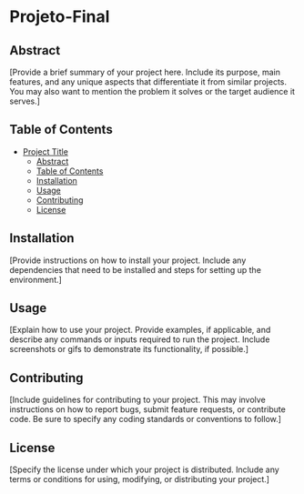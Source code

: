 # Projeto-Final

## Abstract
[Provide a brief summary of your project here. Include its purpose, main features, and any unique aspects that differentiate it from similar projects. You may also want to mention the problem it solves or the target audience it serves.]

## Table of Contents
- [Project Title](#project-title)
  - [Abstract](#abstract)
  - [Table of Contents](#table-of-contents)
  - [Installation](#installation)
  - [Usage](#usage)
  - [Contributing](#contributing)
  - [License](#license)

## Installation
[Provide instructions on how to install your project. Include any dependencies that need to be installed and steps for setting up the environment.]

## Usage
[Explain how to use your project. Provide examples, if applicable, and describe any commands or inputs required to run the project. Include screenshots or gifs to demonstrate its functionality, if possible.]

## Contributing
[Include guidelines for contributing to your project. This may involve instructions on how to report bugs, submit feature requests, or contribute code. Be sure to specify any coding standards or conventions to follow.]

## License
[Specify the license under which your project is distributed. Include any terms or conditions for using, modifying, or distributing your project.]
